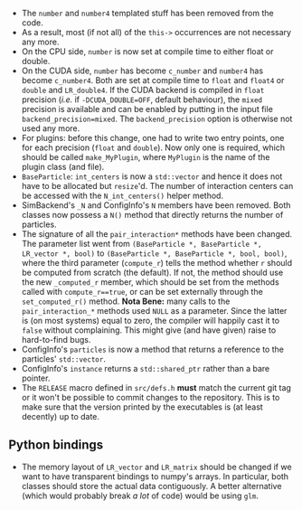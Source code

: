 * The `number` and `number4` templated stuff has been removed from the code.
* As a result, most (if not all) of the `this->` occurrences are not necessary any more.
* On the CPU side, `number` is now set at compile time to either float or double.
* On the CUDA side, `number` has become `c_number` and `number4` has become `c_number4`. Both are set at compile time to `float` and `float4` or `double` and `LR_double4`. If the CUDA backend is compiled in `float` precision (*i.e.* if `-DCUDA_DOUBLE=OFF`, default behaviour), the `mixed` precision is available and can be enabled by putting in the input file `backend_precision=mixed`. The `backend_precision` option is otherwise not used any more.
* For plugins: before this change, one had to write two entry points, one for each precision (`float` and `double`). Now only one is required, which should be called `make_MyPlugin`, where `MyPlugin` is the name of the plugin class (and file).
* `BaseParticle`: `int_centers` is now a `std::vector` and hence it does not have to be allocated but `resize`'d. The number of interaction centers can be accessed with the `N_int_centers()` helper method.
* SimBackend's `_N` and ConfigInfo's `N` members have been removed. Both classes now possess a `N()` method that directly returns the number of particles.
* The signature of all the `pair_interaction*` methods have been changed. The parameter list went from `(BaseParticle *, BaseParticle *, LR_vector *, bool)` to `(BaseParticle *, BaseParticle *, bool, bool)`, where the third parameter (`compute_r`) tells the method whether `r` should be computed from scratch (the default). If not, the method should use the new `_computed_r` member, which should be set from the methods called with `compute_r==true`, or can be set externally through the `set_computed_r()` method. **Nota Bene:** many calls to the `pair_interaction_*` methods used `NULL` as a parameter. Since the latter is (on most systems) equal to zero, the compiler will happily cast it to `false` without complaining. This might give (and have given) raise to hard-to-find bugs. 
* ConfigInfo's `particles` is now a method that returns a reference to the particles' `std::vector`.
* ConfigInfo's `instance` returns a `std::shared_ptr` rather than a bare pointer.
* The `RELEASE` macro defined in `src/defs.h` **must** match the current git tag or it won't be possible to commit changes to the repository. This is to make sure that the version printed by the executables is (at least decently) up to date.

## Python bindings

* The memory layout of `LR_vector` and `LR_matrix` should be changed if we want to have transparent bindings to numpy's arrays. In particular, both classes should store the actual data contiguously. A better alternative (which would probably break *a lot* of code) would be using `glm`.
